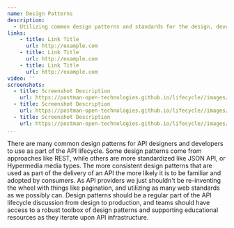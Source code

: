 ```yaml
---
name: Design Patterns
description: 
  - Utilizing common design patterns and standards for the design, development, and operation of APIs helps ensure APIs leverage a common vocabulary and increases the chances that consumers will understand how to put an API to work in their applications, increasing the effectiveness of an API, and helping increase the productivity and velocity of producers and consumers.
links:
    - title: Link Title
      url: http://example.com
    - title: Link Title
      url: http://example.com
    - title: Link Title
      url: http://example.com            
video: ''
screenshots:
  - title: Screenshot Description
    url: https://postman-open-technologies.github.io/lifecycle//images/postman-screenshot.png          
  - title: Screenshot Description
    url: https://postman-open-technologies.github.io/lifecycle//images/postman-screenshot.png  
  - title: Screenshot Description
    url: https://postman-open-technologies.github.io/lifecycle//images/postman-screenshot.png   
...
```

There are many common design patterns for API designers and developers to use as part of the API lifecycle. Some design patterns come from approaches like REST, while others are more standardized like JSON API, or Hypermedia media types. The more consistent design patterns that are used as part of the delivery of an API the more likely it is to be familiar and adopted by consumers. As API providers we just shouldn't be re-inventing the wheel with things like pagination, and utilizing as many web standards as we possibly can. Design patterns should be a regular part of the API lifecycle discussion from design to production, and teams should have access to a robust toolbox of design patterns and supporting educational resources as they iterate upon API infrastructure.